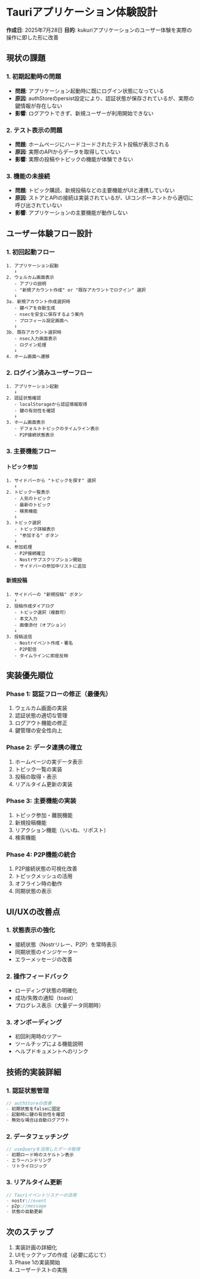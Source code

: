 # Tauriアプリケーション体験設計

**作成日**: 2025年7月28日
**目的**: kukuriアプリケーションのユーザー体験を実際の操作に即した形に改善

## 現状の課題

### 1. 初期起動時の問題
- **問題**: アプリケーション起動時に既にログイン状態になっている
- **原因**: authStoreのpersist設定により、認証状態が保存されているが、実際の鍵情報が存在しない
- **影響**: ログアウトできず、新規ユーザーが利用開始できない

### 2. テスト表示の問題
- **問題**: ホームページにハードコードされたテスト投稿が表示される
- **原因**: 実際のAPIからデータを取得していない
- **影響**: 実際の投稿やトピックの機能が体験できない

### 3. 機能の未接続
- **問題**: トピック購読、新規投稿などの主要機能がUIと連携していない
- **原因**: ストアとAPIの接続は実装されているが、UIコンポーネントから適切に呼び出されていない
- **影響**: アプリケーションの主要機能が動作しない

## ユーザー体験フロー設計

### 1. 初回起動フロー
```
1. アプリケーション起動
   ↓
2. ウェルカム画面表示
   - アプリの説明
   - "新規アカウント作成" or "既存アカウントでログイン" 選択
   ↓
3a. 新規アカウント作成選択時
   - 鍵ペアを自動生成
   - nsecを安全に保存するよう案内
   - プロフィール設定画面へ
   ↓
3b. 既存アカウント選択時
   - nsec入力画面表示
   - ログイン処理
   ↓
4. ホーム画面へ遷移
```

### 2. ログイン済みユーザーフロー
```
1. アプリケーション起動
   ↓
2. 認証状態確認
   - localStorageから認証情報取得
   - 鍵の有効性を確認
   ↓
3. ホーム画面表示
   - デフォルトトピックのタイムライン表示
   - P2P接続状態表示
```

### 3. 主要機能フロー

#### トピック参加
```
1. サイドバーから "トピックを探す" 選択
   ↓
2. トピック一覧表示
   - 人気のトピック
   - 最新のトピック
   - 検索機能
   ↓
3. トピック選択
   - トピック詳細表示
   - "参加する" ボタン
   ↓
4. 参加処理
   - P2P接続確立
   - Nostrサブスクリプション開始
   - サイドバーの参加中リストに追加
```

#### 新規投稿
```
1. サイドバーの "新規投稿" ボタン
   ↓
2. 投稿作成ダイアログ
   - トピック選択（複数可）
   - 本文入力
   - 画像添付（オプション）
   ↓
3. 投稿送信
   - Nostrイベント作成・署名
   - P2P配信
   - タイムラインに即座反映
```

## 実装優先順位

### Phase 1: 認証フローの修正（最優先）
1. ウェルカム画面の実装
2. 認証状態の適切な管理
3. ログアウト機能の修正
4. 鍵管理の安全性向上

### Phase 2: データ連携の確立
1. ホームページの実データ表示
2. トピック一覧の実装
3. 投稿の取得・表示
4. リアルタイム更新の実装

### Phase 3: 主要機能の実装
1. トピック参加・離脱機能
2. 新規投稿機能
3. リアクション機能（いいね、リポスト）
4. 検索機能

### Phase 4: P2P機能の統合
1. P2P接続状態の可視化改善
2. トピックメッシュの活用
3. オフライン時の動作
4. 同期状態の表示

## UI/UXの改善点

### 1. 状態表示の強化
- 接続状態（Nostrリレー、P2P）を常時表示
- 同期状態のインジケーター
- エラーメッセージの改善

### 2. 操作フィードバック
- ローディング状態の明確化
- 成功/失敗の通知（toast）
- プログレス表示（大量データ同期時）

### 3. オンボーディング
- 初回利用時のツアー
- ツールチップによる機能説明
- ヘルプドキュメントへのリンク

## 技術的実装詳細

### 1. 認証状態管理
```typescript
// authStoreの改善
- 初期状態をfalseに固定
- 起動時に鍵の有効性を確認
- 無効な場合は自動ログアウト
```

### 2. データフェッチング
```typescript
// useQueryを活用したデータ取得
- 初期ロード時のスケルトン表示
- エラーハンドリング
- リトライロジック
```

### 3. リアルタイム更新
```typescript
// Tauriイベントリスナーの活用
- nostr://event
- p2p://message
- 状態の自動更新
```

## 次のステップ

1. 実装計画の詳細化
2. UIモックアップの作成（必要に応じて）
3. Phase 1の実装開始
4. ユーザーテストの実施
